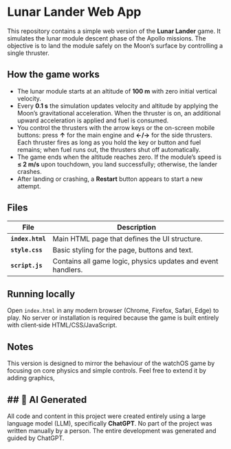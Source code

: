 # Lunar Lander Web App

This repository contains a simple web version of the **Lunar Lander** game. It simulates the lunar module descent phase of the Apollo missions. The objective is to land the module safely on the Moon’s surface by controlling a single thruster.

## How the game works

- The lunar module starts at an altitude of **100 m** with zero initial vertical velocity.
- Every **0.1 s** the simulation updates velocity and altitude by applying the Moon’s gravitational acceleration. When the thruster is on, an additional upward acceleration is applied and fuel is consumed.
- You control the thrusters with the arrow keys or the on-screen mobile buttons: press **↑** for the main engine and **←/→** for the side thrusters. Each thruster fires as long as you hold the key or button and fuel remains; when fuel runs out, the thrusters shut off automatically.
- The game ends when the altitude reaches zero. If the module’s speed is **≤ 2 m/s** upon touchdown, you land successfully; otherwise, the lander crashes.
- After landing or crashing, a **Restart** button appears to start a new attempt.

## Files

| File | Description |
| --- | --- |
| **`index.html`** | Main HTML page that defines the UI structure. |
| **`style.css`** | Basic styling for the page, buttons and text. |
| **`script.js`** | Contains all game logic, physics updates and event handlers. |

## Running locally

Open `index.html` in any modern browser (Chrome, Firefox, Safari, Edge) to play. No server or installation is required because the game is built entirely with client‑side HTML/CSS/JavaScript.

## Notes

This version is designed to mirror the behaviour of the watchOS game by focusing on core physics and simple controls. Feel free to extend it by adding graphics, 

## ## 🤖 AI Generated

All code and content in this project were created entirely using a large language model (LLM), specifically **ChatGPT**. No part of the project was written manually by a person. The entire development was generated and guided by ChatGPT.


